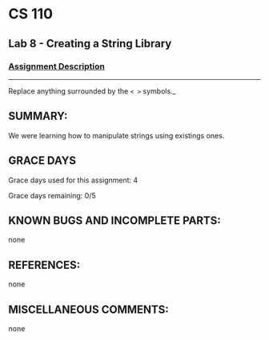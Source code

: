 # CS 110
## Lab 8 - Creating a String Library

### [Assignment Description](https://docs.google.com/document/d/1y_jvdf4tiNYyqNEkz-w9HXeigK8qQ45d-E4J1fvDBXk/edit?usp=sharing)

***

Replace anything surrounded by the `< >` symbols._

## SUMMARY:
We were learning how to manipulate strings using existings ones.

## GRACE DAYS
Grace days used for this assignment: 4

Grace days remaining: 0/5

## KNOWN BUGS AND INCOMPLETE PARTS:
none

## REFERENCES:
 none

## MISCELLANEOUS COMMENTS:
 none
